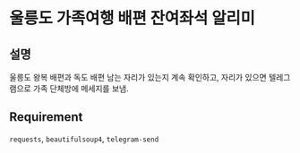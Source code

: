 # 울릉도 가족여행 배편 잔여좌석 알리미

## 설명

울릉도 왕복 배편과 독도 배편 남는 자리가 있는지 계속 확인하고, 자리가 있으면 텔레그램으로 가족 단체방에 메세지를 보냄. 

## Requirement

`requests`, `beautifulsoup4`, `telegram-send`